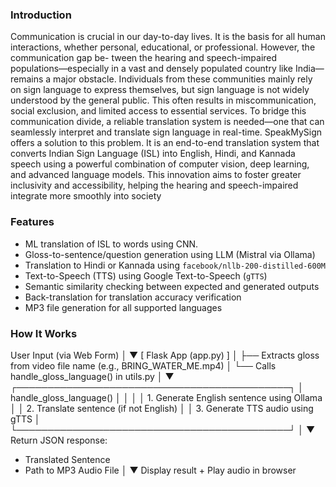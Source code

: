 ### Introduction

Communication is crucial in our day-to-day lives.
It is the basis for all human interactions, whether personal,
educational, or professional. However, the communication gap be-
tween the hearing and speech-impaired populations—especially
in a vast and densely populated country like India—remains
a major obstacle. Individuals from these communities mainly
rely on sign language to express themselves, but sign language
is not widely understood by the general public. This often
results in miscommunication, social exclusion, and limited access
to essential services. To bridge this communication divide, a
reliable translation system is needed—one that can seamlessly
interpret and translate sign language in real-time. SpeakMySign
offers a solution to this problem. It is an end-to-end translation
system that converts Indian Sign Language (ISL) into English,
Hindi, and Kannada speech using a powerful combination of
computer vision, deep learning, and advanced language models.
This innovation aims to foster greater inclusivity and accessibility,
helping the hearing and speech-impaired integrate more smoothly
into society

### Features
- ML translation of ISL to words using CNN.
- Gloss-to-sentence/question generation using LLM (Mistral via Ollama)
- Translation to Hindi or Kannada using `facebook/nllb-200-distilled-600M`
- Text-to-Speech (TTS) using Google Text-to-Speech (`gTTS`)
- Semantic similarity checking between expected and generated outputs
- Back-translation for translation accuracy verification
- MP3 file generation for all supported languages

### How It Works

User Input (via Web Form)
│
▼
[ Flask App (app.py) ]
│
├── Extracts gloss from video file name (e.g., BRING_WATER_ME.mp4)
│
└── Calls handle_gloss_language() in utils.py
│
▼
┌────────────────────────────────────────────┐
│ handle_gloss_language()                    │
│                                            │
│ 1. Generate English sentence using Ollama  │
│ 2. Translate sentence (if not English)     │
│ 3. Generate TTS audio using gTTS           │
└────────────────────────────────────────────┘
│
▼
Return JSON response:
- Translated Sentence
- Path to MP3 Audio File
│
▼
Display result + Play audio in browser
